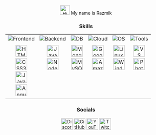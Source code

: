 <div align="center">

  <p>
    <img src="https://user-images.githubusercontent.com/18350557/176309783-0785949b-9127-417c-8b55-ab5a4333674e.gif" width="30" alt="Hi there!" />
    My name is Razmik
  </p>

  <h3>Skills</h3>

  <table width="100%">
    <tr>
      <td valign="top" align="center">
        <img src="https://img.shields.io/badge/-Frontend-brightgreen?style=for-the-badge" alt="Frontend" style="margin-bottom: 5px;"> <br>
        <a href="https://developer.mozilla.org/en-US/docs/Glossary/HTML5" target="_blank" rel="noreferrer" style="text-decoration: none;"><img src="https://raw.githubusercontent.com/danielcranney/readme-generator/main/public/icons/skills/html5-colored.svg" width="36" height="36" alt="HTML5" style="margin-bottom: 5px; margin-top: 5px;" /></a><br>
        <a href="https://www.w3.org/TR/CSS/#css" target="_blank" rel="noreferrer" style="text-decoration: none;"><img src="https://raw.githubusercontent.com/danielcranney/readme-generator/main/public/icons/skills/css3-colored.svg" width="36" height="36" alt="CSS3" style="margin-bottom: 5px;" /></a><br>
        <a href="https://developer.mozilla.org/en-US/docs/Web/JavaScript" target="_blank" rel="noreferrer" style="text-decoration: none;"><img src="https://raw.githubusercontent.com/danielcranney/readme-generator/main/public/icons/skills/javascript-colored.svg" width="36" height="36" alt="JavaScript" style="margin-bottom: 5px;" /></a><br>
        <a href="https://angular.io/" target="_blank" rel="noreferrer" style="text-decoration: none;"><img src="https://raw.githubusercontent.com/danielcranney/readme-generator/main/public/icons/skills/angularjs-colored.svg" width="36" height="36" alt="Angular" style="margin-bottom: 5px;" /></a><br>
      </td>
      <td valign="top" align="center">
        <img src="https://img.shields.io/badge/-Backend-blue?style=for-the-badge" alt="Backend" style="margin-bottom: 5px;"> <br>
        <a href="https://www.oracle.com/java/" target="_blank" rel="noreferrer" style="text-decoration: none;"><img src="https://raw.githubusercontent.com/danielcranney/readme-generator/main/public/icons/skills/java-colored.svg" width="36" height="36" alt="Java" style="margin-bottom: 5px; margin-top: 5px;" /></a><br>
        <a href="https://nodejs.org/en/" target="_blank" rel="noreferrer" style="text-decoration: none;"><img src="https://raw.githubusercontent.com/danielcranney/readme-generator/main/public/icons/skills/nodejs-colored.svg" width="36" height="36" alt="NodeJS" style="margin-bottom: 5px;" /></a><br>
      </td>
      <td valign="top" align="center">
        <img src="https://img.shields.io/badge/-DB-9cf?style=for-the-badge" alt="DB" style="margin-bottom: 5px;"> <br>
        <a href="https://www.mongodb.com/" target="_blank" rel="noreferrer" style="text-decoration: none;"><img src="https://raw.githubusercontent.com/danielcranney/readme-generator/main/public/icons/skills/mongodb-colored.svg" width="36" height="36" alt="MongoDB" style="margin-bottom: 5px; margin-top: 5px;" /></a><br>
        <a href="https://www.mysql.com/" target="_blank" rel="noreferrer" style="text-decoration: none;"><img src="https://raw.githubusercontent.com/danielcranney/readme-generator/main/public/icons/skills/mysql-colored.svg" width="36" height="36" alt="MySQL" style="margin-bottom: 5px;" /></a><br>
      </td>
      <td valign="top" align="center">
        <img src="https://img.shields.io/badge/-Cloud-orange?style=for-the-badge" alt="Cloud" style="margin-bottom: 5px;"> <br>
       <a href="https://cloud.google.com/" target="_blank" rel="noreferrer" style="text-decoration: none;"><img src="https://raw.githubusercontent.com/danielcranney/readme-generator/main/public/icons/skills/googlecloud-colored.svg" width="36" height="36" alt="Google Cloud" style="margin-bottom: 5px; margin-top: 5px;" /></a><br>
        <a href="https://aws.amazon.com" target="_blank" rel="noreferrer" style="text-decoration: none;"><img src="https://raw.githubusercontent.com/danielcranney/readme-generator/main/public/icons/skills/aws-colored.svg" width="36" height="36" alt="Amazon Web Services" style="margin-bottom: 5px;" /></a><br>
      </td>
      <td valign="top" align="center">
        <img src="https://img.shields.io/badge/-OS-blueviolet?style=for-the-badge" alt="OS" style="margin-bottom: 5px;"> <br>
        <a href="https://www.linux.org" target="_blank" rel="noreferrer" style="text-decoration: none;"><img src="https://raw.githubusercontent.com/danielcranney/readme-generator/main/public/icons/skills/linux-colored.svg" width="36" height="36" alt="Linux" style="margin-bottom: 5px; margin-top: 5px;" /></a><br>
        <a href="https://www.microsoft.com/en-us/windows" target="_blank" rel="noreferrer" style="text-decoration: none;"> <img src="https://img.icons8.com/color/48/000000/windows-10.png" width="36" height="36" alt="Windows" style="margin-bottom: 5px;"/></a> <br>
      </td>
      <td valign="top" align="center">
        <img src="https://img.shields.io/badge/-Tools-yellow?style=for-the-badge" alt="Tools" style="margin-bottom: 5px;"> <br>
        <a href="https://code.visualstudio.com/" target="_blank" rel="noreferrer" style="text-decoration: none;"><img src="https://raw.githubusercontent.com/danielcranney/readme-generator/main/public/icons/skills/visualstudiocode-colored.svg" width="36" height="36" alt="VS Code" style="margin-bottom: 5px; margin-top: 5px;" /></a><br>
        <a href="https://www.adobe.com/uk/products/photoshop.html" target="_blank" rel="noreferrer" style="text-decoration: none;"><img src="https://raw.githubusercontent.com/danielcranney/readme-generator/main/public/icons/skills/photoshop-colored.svg" width="36" height="36" alt="Photoshop" style="margin-bottom: 5px;" /></a><br>
      </td>
    </tr>
  </table>

  <h3>Socials</h3>

 <p align="center">
    <a href="https://discord.com/users/mckesor" target="_blank" rel="noreferrer" style="text-decoration: none;">
        <img src="https://raw.githubusercontent.com/danielcranney/readme-generator/main/public/icons/socials/discord.svg" width="36" height="36" alt="Discord" />
    </a>
    <a href="https://github.com/MrKeSoR" target="_blank" rel="noreferrer" style="text-decoration: none;">
        <img src="https://raw.githubusercontent.com/danielcranney/readme-generator/main/public/icons/socials/github.svg" width="36" height="36" alt="GitHub" />
    </a>
    <a href="https://www.youtube.com/@mtechlabdev" target="_blank" rel="noreferrer" style="text-decoration: none;">
        <img src="https://raw.githubusercontent.com/danielcranney/readme-generator/main/public/icons/socials/youtube.svg" width="36" height="36" alt="YouTube" />
    </a>
    <a href="https://www.twitch.tv/mckesor" target="_blank" rel="noreferrer" style="text-decoration: none;">
        <img src="https://raw.githubusercontent.com/danielcranney/readme-generator/main/public/icons/socials/twitch.svg" width="36" height="36" alt="Twitch" />
    </a>
</p>

</div>
